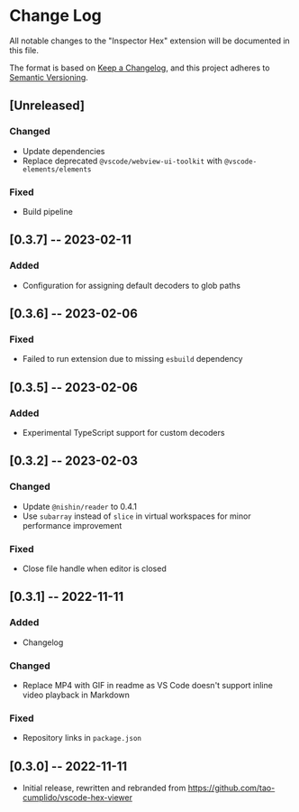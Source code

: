 # Change Log

All notable changes to the "Inspector Hex" extension will be documented in this file.

The format is based on [Keep a Changelog](https://keepachangelog.com/en/1.1.0/),
and this project adheres to [Semantic Versioning](https://semver.org/spec/v2.0.0.html).

## [Unreleased]
### Changed
- Update dependencies
- Replace deprecated `@vscode/webview-ui-toolkit` with `@vscode-elements/elements`
### Fixed
- Build pipeline

## [0.3.7] -- 2023-02-11
### Added
- Configuration for assigning default decoders to glob paths

## [0.3.6] -- 2023-02-06
### Fixed
- Failed to run extension due to missing `esbuild` dependency

## [0.3.5] -- 2023-02-06
### Added
- Experimental TypeScript support for custom decoders

## [0.3.2] -- 2023-02-03
### Changed
- Update `@nishin/reader` to 0.4.1
- Use `subarray` instead of `slice` in virtual workspaces for minor performance improvement
### Fixed
- Close file handle when editor is closed

## [0.3.1] -- 2022-11-11
### Added
- Changelog
### Changed
- Replace MP4 with GIF in readme as VS Code doesn't support inline video playback in Markdown
### Fixed
- Repository links in `package.json`

## [0.3.0] -- 2022-11-11
- Initial release, rewritten and rebranded from https://github.com/tao-cumplido/vscode-hex-viewer
